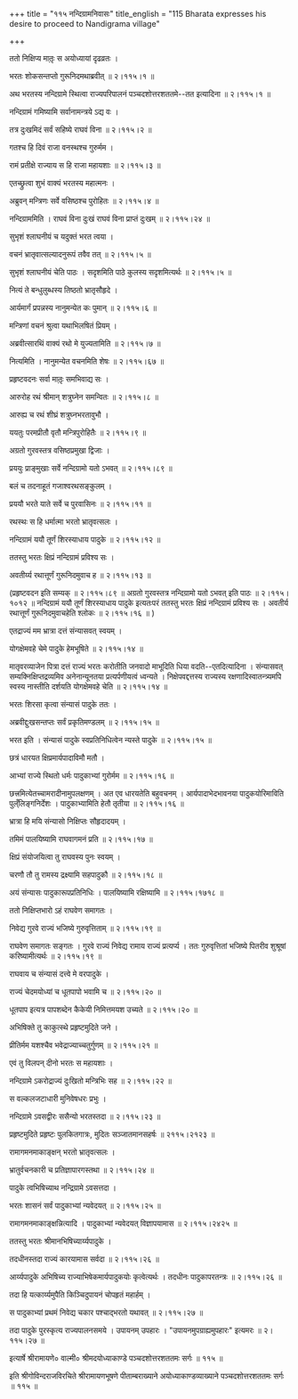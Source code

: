 +++
title = "११५ नन्दिग्रामनिवासः"
title_english = "115 Bharata expresses his desire to proceed to Nandigrama village"

+++


ततो निक्षिप्य मातृ़ः स अयोध्यायां दृढव्रतः ।  

भरतः शोकसन्तप्तो गुरूनिदमथाब्रवीत्  ॥  २।११५।१  ॥   

अथ भरतस्य नन्दिग्रामे स्थित्वा राज्यपरिपालनं पञ्चदशोत्तरशततमे--तत
इत्यादिना  ॥  २।११५।१  ॥   

  

नन्दिग्रामं गमिष्यामि सर्वानामन्त्रये ऽद्य वः ।  

तत्र दुःखमिदं सर्वं सहिष्ये राघवं विना  ॥  २।११५।२  ॥   

गतश्च हि दिवं राजा वनस्थश्च गुरुर्मम ।  

रामं प्रतीक्षे राज्याय स हि राजा महायशाः  ॥  २।११५।३  ॥   

एतच्छ्रुत्वा शुभं वाक्यं भरतस्य महात्मनः ।  

अब्रुवन् मन्त्रिणः सर्वे वसिष्ठश्च पुरोहितः  ॥  २।११५।४  ॥   

नन्दिग्राममिति । राघवं विना दुःखं राघवं विना प्राप्तं दुःखम्  ॥  २।११५।२४
 ॥   

  

सुभृशं श्लाघनीयं च यदुक्तं भरत त्वया ।  

वचनं भ्रातृवात्सल्यादनुरूपं तवैव तत्  ॥  २।११५।५  ॥   

सुभृशं श्लाघनीयं चेति पाठः । सदृशमिति पाठे कुलस्य सदृशमित्यर्थः  ॥ 
२।११५।५  ॥   

  

नित्यं ते बन्धुलुब्धस्य तिष्ठतो भ्रातृसौहृदे ।  

आर्यमार्गं प्रपन्नस्य नानुमन्येत कः पुमान्  ॥  २।११५।६  ॥   

मन्त्रिणां वचनं श्रुत्वा यथाभिलषितं प्रियम् ।  

अब्रवीत्सारथिं वाक्यं रथो मे युज्यतामिति  ॥  २।११५।७  ॥   

नित्यमिति । नानुमन्येत वचनमिति शेषः  ॥  २।११५।६७  ॥   

  

प्रहृष्टवदनः सर्वा मातृ़ः समभिवाद्य सः ।  

आरुरोह रथं श्रीमान् शत्रुघ्नेन समन्वितः  ॥  २।११५।८  ॥   

आरुह्य च रथं शीघ्रं शत्रुघ्नभरतावुभौ ।  

ययतुः परमप्रीतौ वृतौ मन्त्रिपुरोहितैः  ॥  २।११५।९  ॥   

अग्रतो गुरवस्तत्र वसिष्ठप्रमुखा द्विजाः ।  

प्रययुः प्राङ्मुखाः सर्वे नन्दिग्रामो यतो ऽभवत्  ॥  २।११५।८९  ॥   

  

बलं च तदनाहूतं गजाश्वरथसङ्कुलम् ।  

प्रययौ भरते याते सर्वे च पुरवासिनः  ॥  २।११५।११  ॥   

रथस्थः स हि धर्मात्मा भरतो भ्रातृवत्सलः ।  

नन्दिग्रामं ययौ तूर्णं शिरस्याधाय पादुके  ॥  २।११५।१२  ॥   

ततस्तु भरतः क्षिप्रं नन्दिग्रामं प्रविश्य सः ।  

अवतीर्य्य रथात्तूर्णं गुरूनिदमुवाच ह  ॥  २।११५।१३  ॥   

(प्रहृष्टवदन इति सम्यक्  ॥  २।११५।८९  ॥  अग्रतो गुरवस्तत्र नन्दिग्रामो यतो
ऽभवत् इति पाठः  ॥  २।११५।१०१२  ॥  नन्दिग्रामं ययौ तूर्णं शिरस्याधाय पादुके
इत्यतःपरं ततस्तु भरतः क्षिप्रं नन्दिग्रामं प्रविश्य सः । अवतीर्य
रथात्तूर्णं गुरूनिदमुवाचहेति श्लोकः  ॥  २।११५।१६  ॥ )  

  

एतद्राज्यं मम भ्रात्रा दत्तं संन्यासवत् स्वयम् ।  

योगक्षेमवहे चेमे पादुके हेमभूषिते  ॥  २।११५।१४  ॥   

मातृवरव्याजेन पित्रा दत्तं राज्यं भरतः करोतीति जनवादो माभूदिति धिया
वदति--एतदित्यादिना । संन्यासवत् सम्यक्निक्षिप्तद्रव्यमिव अनेनान्यूनतया
प्रत्यर्पणीयत्वं ध्वन्यते । निक्षेपवद्दत्तस्य राज्यस्य
रक्षणादिस्वातन्त्र्यमपि स्वस्य नास्तीति दर्शयति योगक्षेमवहे चेति  ॥ 
२।११५।१४  ॥   

  

भरतः शिरसा कृत्वा संन्यासं पादुके ततः ।  

अब्रवीद्दुःखसन्तप्तः सर्वं प्रकृतिमण्डलम्  ॥  २।११५।१५  ॥   

भरत इति । संन्यासं पादुके स्वप्रतिनिधित्वेन न्यस्ते पादुके  ॥  २।११५।१५
 ॥   

  

छत्रं धारयत क्षिप्रमार्यपादाविमौ मतौ ।  

आभ्यां राज्ये स्थितो धर्मः पादुकाभ्यां गुरोर्मम  ॥  २।११५।१६  ॥   

छत्त्रमित्येतच्चामरादीनामुपलक्षणम् । अत एव धारयतेति बहुवचनम् ।
आर्यपादाभेदभावनया पादुकयोरिमाविति पुल्ँलिङ्गनिर्देशः । पादुकाभ्यामिति
हेतौ तृतीया  ॥  २।११५।१६  ॥   

  

भ्रात्रा हि मयि संन्यासो निक्षिप्तः सौहृदादयम् ।  

तमिमं पालयिष्यामि राघवागमनं प्रति  ॥  २।११५।१७  ॥   

क्षिप्रं संयोजयित्वा तु राघवस्य पुनः स्वयम् ।  

चरणौ तौ तु रामस्य द्रक्ष्यामि सहपादुकौ  ॥  २।११५।१८  ॥   

अयं संन्यासः पादुकारूपप्रतिनिधिः । पालयिष्यामि रक्षिष्यामि  ॥  २।११५।१७१८
 ॥   

  

ततो निक्षिप्तभारो ऽहं राघवेण समागतः ।  

निवेद्य गुरवे राज्यं भजिष्ये गुरुवृत्तिताम्  ॥  २।११५।१९  ॥   

राघवेण समागतः सङ्गतः । गुरवे राज्यं निवेद्य रामाय राज्यं प्रत्यर्प्य ।
ततः गुरुवृत्तितां भजिष्ये पितरीव शुश्रूषां करिष्यामीत्यर्थः  ॥  २।११५।१९
 ॥   

  

राघवाय च संन्यासं दत्त्वे मे वरपादुके ।  

राज्यं चेदमयोध्यां च धूतपापो भवामि च  ॥  २।११५।२०  ॥   

धूतपाप इत्यत्र पापशब्देन कैकेयी निमित्तमयश उच्यते  ॥  २।११५।२०  ॥   

  

अभिषिक्ते तु काकुत्स्थे प्रहृष्टमुदिते जने ।  

प्रीतिर्मम यशश्चैव भवेद्राज्याच्चतुर्गुणम्  ॥  २।११५।२१  ॥   

एवं तु विलपन् दीनो भरतः स महायशाः ।  

नन्दिग्रामे ऽकरोद्राज्यं दुःखितो मन्त्रिभिः सह  ॥  २।११५।२२  ॥   

स वल्कलजटाधारी मुनिवेषधरः प्रभुः ।  

नन्दिग्रामे ऽवसद्वीरः ससैन्यो भरतस्तदा  ॥  २।११५।२३  ॥   

प्रहृष्टमुदिते प्रहृष्टः पुलकितगात्रः, मुदितः सञ्जातमानसहर्षः  ॥ 
२११५।२१२३  ॥   

  

रामागमनमाकाङ्क्षन् भरतो भ्रातृवत्सलः ।  

भ्रातुर्वचनकारी च प्रतिज्ञापारगस्तथा  ॥  २।११५।२४  ॥   

पादुके त्वभिषिच्याथ नन्द्रिग्रामे ऽवसत्तदा ।  

भरतः शासनं सर्वं पादुकाभ्यां न्यवेदयत्  ॥  २।११५।२५  ॥   

रामागमनमाकाङ्क्षन्नित्यादि । पादुकाभ्यां न्यवेदयत् विज्ञापयामास  ॥ 
२।११५।२४२५  ॥   

  

ततस्तु भरतः श्रीमानभिषिच्यार्य्यपादुके ।  

तदधीनस्तदा राज्यं कारयामास सर्वदा  ॥  २।११५।२६  ॥   

आर्य्यपादुके अभिषिच्य राज्याभिषेकमार्यपादुकयोः कृत्वेत्यर्थः । तदधीनः
पादुकापरतन्त्रः  ॥  २।११५।२६  ॥   

  

तदा हि यत्कार्य्यमुपैति किञ्चिदुपायनं चोपहृतं महार्हम् ।  

स पादुकाभ्यां प्रथमं निवेद्य चकार पश्चाद्भरतो यथावत्  ॥  २।११५।२७  ॥   

तदा पादुके पुरस्कृत्य राज्यपालनसमये । उपायनम् उपहारः ।
"उपायनमुपग्राह्यमुपहारः" इत्यमरः  ॥  २।११५।२७  ॥   

  

इत्यार्षे श्रीरामायणे० वाल्मी० श्रीमदयोध्याकाण्डे पञ्चदशोत्तरशततमः सर्गः
 ॥  ११५  ॥   

इति श्रीगोविन्दराजविरचिते श्रीरामायणभूषणे पीताम्बराख्याने
अयोध्याकाण्डव्याख्याने पञ्चदशोत्तरशततमः सर्गः  ॥  ११५  ॥   


